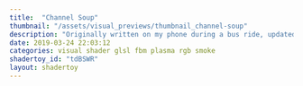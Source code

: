 ```yaml
---
title:  "Channel Soup"
thumbnail: "/assets/visual_previews/thumbnail_channel-soup"
description: "Originally written on my phone during a bus ride, updated a bit later."
date: 2019-03-24 22:03:12
categories: visual shader glsl fbm plasma rgb smoke
shadertoy_id: "tdBSWR" 
layout: shadertoy
---
```

